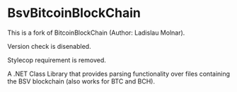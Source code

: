 # BsvBitcoinBlockChain
This is a fork of BitcoinBlockChain (Author: Ladislau Molnar).

Version check is disenabled.

Stylecop requirement is removed.

A .NET Class Library that provides parsing functionality over files containing the BSV blockchain (also works for BTC and BCH).
